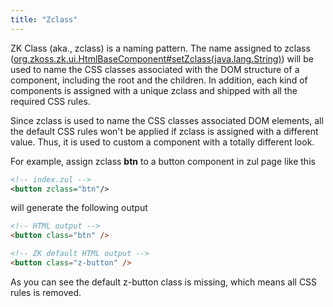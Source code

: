 ```yaml
---
title: "Zclass"
---
```


ZK Class (aka., zclass) is a naming pattern. The name assigned to zclass
([org.zkoss.zk.ui.HtmlBaseComponent#setZclass(java.lang.String)](https://www.zkoss.org/javadoc/latest/zk/org/zkoss/zk/ui/HtmlBaseComponent.html#setZclass(java.lang.String)))
will be used to name the CSS classes associated with the DOM structure
of a component, including the root and the children. In addition, each
kind of components is assigned with a unique zclass and shipped with all
the required CSS rules.

Since zclass is used to name the CSS classes associated DOM elements,
all the default CSS rules won't be applied if zclass is assigned with a
different value. Thus, it is used to custom a component with a totally
different look.

For example, assign zclass **btn** to a button component in zul page
like this

```xml
<!-- index.zul -->
<button zclass="btn"/>
```

will generate the following output

```html
<!-- HTML output -->
<button class="btn" />
```

```html
<!-- ZK default HTML output -->
<button class="z-button" />
```

As you can see the default z-button class is missing, which means all
CSS rules is removed.



